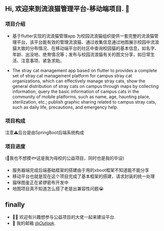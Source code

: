 ## Hi, 欢迎来到流浪猫管理平台-移动端项目. :wave: 
<!-- Introduction -->
### 项目介绍
- 基于flutter实现的流浪猫管理app
为校园流浪猫组织提供一套完整的流浪猫管理平台，该平台能有效的管理流浪猫、通过收集信息通过地图展示校园中流浪猫大致的分布情况、在移动端平台的社区中查询校园猫的基本信息，如名字、年龄、出没地、绝育情况等；发布与校园流浪猫有关的图文分享，如日常生活、注意事项、紧急求助。

- The stray cat management app based on flutter to provides a complete set of stray cat management platform for campus stray cat organizations, which can effectively manage stray cats, show the general distribution of stray cats on campus through maps by collecting information, query the basic information of campus cats in the community of mobile platforms, such as name, age, haunting place, sterilization, etc.; publish graphic sharing related to campus stray cats, such as daily life, precautions, and emergency help.

### 项目构成
注意⚠️后台是由SpringBoot后端系统构成
### 项目进度
(🤔我也不想摸🐟这是我为母校的公益项目，同时也是我的毕设)
- 服务器端完成后端基础框架的搭建由于用的xboot框架不知道能不能分享
- 移动平台也就是现在这个项目完成了基本框架的搭建，请求封装的统一处理
- 猫咪图鉴正在紧锣密布开发中
- 地图项目真不知道怎么搭了老是出兼容性问题😭

## finally
- :man_technologist: 欢迎有兴趣想参与公益项目的大佬一起来建设平台.
- :email: 我的邮箱 [@𝑂𝑢𝑡𝑙𝑜𝑜𝑘](mailto:lairenlong99@gmail.com).
